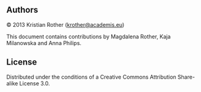 
## Authors

© 2013 Kristian Rother (krother@academis.eu)

This document contains contributions by Magdalena Rother, 
Kaja Milanowska and Anna Philips.

## License

Distributed under the conditions of a Creative Commons Attribution Share-alike License 3.0.
